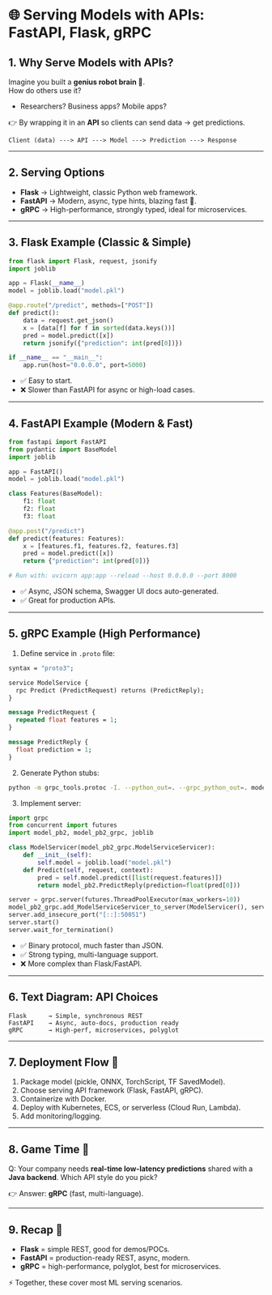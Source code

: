 # 🌐 Serving Models with APIs: FastAPI, Flask, gRPC  

## 1. Why Serve Models with APIs?  

Imagine you built a **genius robot brain 🧠**.  
How do others use it?  
- Researchers? Business apps? Mobile apps?  

👉 By wrapping it in an **API** so clients can send data → get predictions.  

```
Client (data) ---> API ---> Model ---> Prediction ---> Response
```  

---  

## 2. Serving Options  

- **Flask** → Lightweight, classic Python web framework.  
- **FastAPI** → Modern, async, type hints, blazing fast 🚀.  
- **gRPC** → High-performance, strongly typed, ideal for microservices.  

---  

## 3. Flask Example (Classic & Simple)  

```python
from flask import Flask, request, jsonify
import joblib

app = Flask(__name__)
model = joblib.load("model.pkl")

@app.route("/predict", methods=["POST"])
def predict():
    data = request.get_json()
    x = [data[f] for f in sorted(data.keys())]
    pred = model.predict([x])
    return jsonify({"prediction": int(pred[0])})

if __name__ == "__main__":
    app.run(host="0.0.0.0", port=5000)
```  

- ✅ Easy to start.  
- ❌ Slower than FastAPI for async or high-load cases.  

---  

## 4. FastAPI Example (Modern & Fast)  

```python
from fastapi import FastAPI
from pydantic import BaseModel
import joblib

app = FastAPI()
model = joblib.load("model.pkl")

class Features(BaseModel):
    f1: float
    f2: float
    f3: float

@app.post("/predict")
def predict(features: Features):
    x = [features.f1, features.f2, features.f3]
    pred = model.predict([x])
    return {"prediction": int(pred[0])}

# Run with: uvicorn app:app --reload --host 0.0.0.0 --port 8000
```  

- ✅ Async, JSON schema, Swagger UI docs auto-generated.  
- ✅ Great for production APIs.  

---  

## 5. gRPC Example (High Performance)  

1. Define service in `.proto` file:  

```proto
syntax = "proto3";

service ModelService {
  rpc Predict (PredictRequest) returns (PredictReply);
}

message PredictRequest {
  repeated float features = 1;
}

message PredictReply {
  float prediction = 1;
}
```  

2. Generate Python stubs:  

```bash
python -m grpc_tools.protoc -I. --python_out=. --grpc_python_out=. model.proto
```  

3. Implement server:  

```python
import grpc
from concurrent import futures
import model_pb2, model_pb2_grpc, joblib

class ModelServicer(model_pb2_grpc.ModelServiceServicer):
    def __init__(self):
        self.model = joblib.load("model.pkl")
    def Predict(self, request, context):
        pred = self.model.predict([list(request.features)])
        return model_pb2.PredictReply(prediction=float(pred[0]))

server = grpc.server(futures.ThreadPoolExecutor(max_workers=10))
model_pb2_grpc.add_ModelServiceServicer_to_server(ModelServicer(), server)
server.add_insecure_port("[::]:50051")
server.start()
server.wait_for_termination()
```  

- ✅ Binary protocol, much faster than JSON.  
- ✅ Strong typing, multi-language support.  
- ❌ More complex than Flask/FastAPI.  

---  

## 6. Text Diagram: API Choices  

```
Flask      → Simple, synchronous REST
FastAPI    → Async, auto-docs, production ready
gRPC       → High-perf, microservices, polyglot
```  

---  

## 7. Deployment Flow 🚀  

1. Package model (pickle, ONNX, TorchScript, TF SavedModel).  
2. Choose serving API framework (Flask, FastAPI, gRPC).  
3. Containerize with Docker.  
4. Deploy with Kubernetes, ECS, or serverless (Cloud Run, Lambda).  
5. Add monitoring/logging.  

---  

## 8. Game Time 🎲  

Q: Your company needs **real-time low-latency predictions** shared with a **Java backend**. Which API style do you pick?  

👉 Answer: **gRPC** (fast, multi-language).  

---  

## 9. Recap 🎉  

- **Flask** = simple REST, good for demos/POCs.  
- **FastAPI** = production-ready REST, async, modern.  
- **gRPC** = high-performance, polyglot, best for microservices.  

⚡ Together, these cover most ML serving scenarios.  
